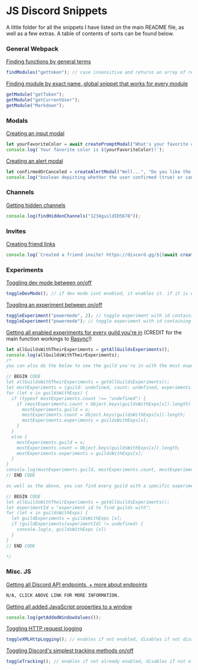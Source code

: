 # JS Discord Snippets
A little folder for all the snippets I have listed on the main README file, as well as a few extras. A table of contents of sorts can be found below.

### General Webpack
[Finding functions by general terms](https://github.com/13-05/hidden-disc-docs/blob/main/snippets/findModules.js)
```js
findModules("gettoken"); // case insensitive and returns an array of results
```
[Finding module by exact name, global snippet that works for every module](https://github.com/13-05/hidden-disc-docs/blob/main/snippets/getModule.js)
```js
getModule("getToken");
getModule("getCurrentUser");
getModule("Markdown");
```

### Modals
[Creating an input modal](https://github.com/13-05/hidden-disc-docs/blob/main/snippets/createPromptModal.js)
```js
let yourFavoriteColor = await createPromptModal("What's your favorite color?");
console.log(`Your favorite color is ${yourFavoriteColor}!`);
```
[Creating an alert modal](https://github.com/13-05/hidden-disc-docs/blob/main/snippets/createAlertModal.js)
```js
let confirmedOrCanceled = createAlertModal("Well...", "Do you like the color red?");
console.log("boolean depicting whether the user confirmed (true) or canceled:", confirmedOrCanceled);
```

### Channels
[Getting hidden channels](https://github.com/13-05/hidden-disc-docs/blob/main/snippets/findHiddenChannels.js)
```js
console.log(findHiddenChannels("1234guildID5678"));
```

### Invites
[Creating friend links](https://github.com/13-05/hidden-disc-docs/blob/main/snippets/createFriendInvite.js)
```js
console.log(`Created a friend invite! https://discord.gg/${(await createFriendInvite()).code}`);
```

### Experiments
[Toggling dev mode between on/off](https://github.com/13-05/hidden-disc-docs/blob/main/snippets/toggleDevMode.js)
```js
toggleDevMode(); // if dev mode isnt enabled, it enables it. if it is enabled, it disables it.
```

[Toggling an experiment between on/off](https://github.com/13-05/hidden-disc-docs/blob/main/snippets/toggleExperiment.js)
```js
toggleExperiment("powermode", 2); // toggle experiment with id containing "powermode" to bucket 2
toggleExperiment("powermode"); // toggle experiment with id containing "powermode" to the default bucket, 1
```

[Getting all enabled experiments for every guild you're in](https://github.com/13-05/hidden-disc-docs/blob/main/snippets/getAllGuildsExperiments.js) (CREDIT for the main function workings to [Rasync](https://github.com/RazerMoon?tab=repositories)!)
```js
let allGuildsWithTheirExperiments = getAllGuildsExperiments();
console.log(allGuildsWithTheirExperiments);
/*
you can also do the below to see the guild you're in with the most experiments:

// BEGIN CODE
let allGuildsWithTheirExperiments = getAllGuildsExperiments();
let mostExperiments = {guild: undefined, count: undefined, experiments: undefined};
for (let x in guildsWithExps) {
  if (typeof mostExperiments.count !== "undefined") {
    if (mostExperiments.count < Object.keys(guildsWithExps[x]).length) {
      mostExperiments.guild = x;
      mostExperiments.count = Object.keys(guildsWithExps[x]).length;
      mostExperiments.experiments = guildsWithExps[x];
    }
  }
  else {
    mostExperiments.guild = x;
    mostExperiments.count = Object.keys(guildsWithExps[x]).length;
    mostExperiments.experiments = guildsWithExps[x];
  }
}
console.log(mostExperiments.guild, mostExperiments.count, mostExperiments.experiments);
// END CODE

as well as the above, you can find every guild with a specific experiment (by experiment id) like so:

// BEGIN CODE
let allGuildsWithTheirExperiments = getAllGuildsExperiments();
let experimentId = "experiment id to find guilds with";
for (let x in guildsWithExps) {
  let guildExperiments = guildsWithExps [x];
  if (guildExperiments[experimentId] != undefined) {
    console.log(x, guildsWithExps [x])
  }
}
// END CODE

*/
```

### Misc. JS
[Getting all Discord API endpoints, + more about endpoints](https://github.com/13-05/hidden-disc-docs/blob/main/internals/endpoints.md)
```txt
N/A, CLICK ABOVE LINK FOR MORE INFORMATION.
```
[Getting all added JavaScript properties to a window](https://github.com/13-05/hidden-disc-docs/blob/main/snippets/getAddedWindowValues.js)
```js
console.log(getAddedWindowValues());
```
[Toggling HTTP request logging](https://github.com/13-05/hidden-disc-docs/blob/main/snippets/toggleXMLHttpLogging.js)
```js
toggleXMLHttpLogging(); // enables if not enabled, disables if not disabled.
```
[Toggling Discord's simplest tracking methods on/off](https://github.com/13-05/hidden-disc-docs/blob/main/snippets/toggleTracking.js)
```js
toggleTracking(); // enables if not already enabled, disables if not already disables. returns a boolean mapping to the state of tracking: false = tracking is disabled, true = tracking was re-enabled
```
